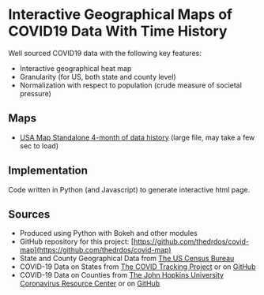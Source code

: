 # Interactive Geographical Maps of COVID19 Data With Time History

Well sourced COVID19 data with the following key features:

* Interactive geographical heat map
* Granularity (for US, both state and county level)
* Normalization with respect to population (crude measure of societal pressure)

## Maps
* [USA Map Standalone 4-month of data history](plots/map_4mon_standalone.html) (large file, may take a few sec to load)

## Implementation

Code written in Python (and Javascript) to generate interactive html page.

## Sources

* Produced using Python with Bokeh and other modules
* GitHub repository for this project: [https://github.com/thedrdos/covid-map](https://github.com/thedrdos/covid-map)
* State and County Geographical Data from [The US Census Bureau](http://www2.census.gov/geo/tiger/)
* COVID-19 Data on States from [The COVID Tracking Project](https://covidtracking.com) or on [GitHub](https://github.com/COVID19Tracking/covid-tracking-data)
* COVID-19 Data on Counties from [The John Hopkins University Coronavirus Resource Center](https://coronavirus.jhu.edu)
     or on [GitHub](https://github.com/CSSEGISandData/COVID-19.gi)

